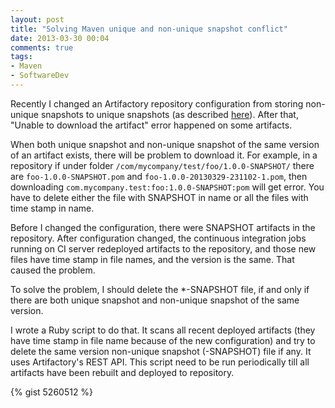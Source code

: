 ```yaml
---
layout: post
title: "Solving Maven unique and non-unique snapshot conflict"
date: 2013-03-30 00:04
comments: true
tags: 
- Maven
- SoftwareDev 
---
```

Recently I changed an Artifactory repository configuration from storing non-unique snapshots to unique snapshots (as described [here](http://wiki.jfrog.org/confluence/display/RTF/Local+Repositories)). After that, "Unable to download the artifact" error happened on some artifacts.

When both unique snapshot and non-unique snapshot of the same version of an artifact exists, there will be problem to download it. For example, in a repository if under folder `/com/mycompany/test/foo/1.0.0-SNAPSHOT/` there are `foo-1.0.0-SNAPSHOT.pom` and `foo-1.0.0-20130329-231102-1.pom`, then downloading `com.mycompany.test:foo:1.0.0-SNAPSHOT:pom` will get error. You have to delete either the file with SNAPSHOT in name or all the files with time stamp in name.

Before I changed the configuration, there were SNAPSHOT artifacts in the repository. After configuration changed, the continuous integration jobs running on CI server redeployed artifacts to the repository, and those new files have time stamp in file names, and the version is the same. That caused the problem.

To solve the problem, I should delete the \*-SNAPSHOT file, if and only if there are both unique snapshot and non-unique snapshot of the same version.

I wrote a Ruby script to do that. It scans all recent deployed artifacts (they have time stamp in file name because of the new configuration) and try to delete the same version non-unique snapshot (-SNAPSHOT) file if any. It uses Artifactory's REST API. This script need to be run periodically till all artifacts have been rebuilt and deployed to repository. 

{% gist 5260512 %}
